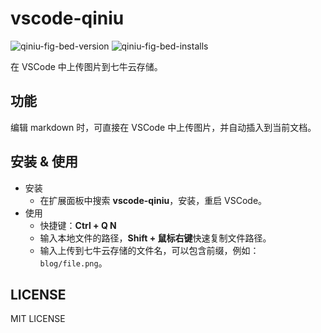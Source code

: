 # vscode-qiniu

![qiniu-fig-bed-version](http://vsmarketplacebadge.apphb.com/version/coderfee.qiniu-fig-bed.svg)  ![qiniu-fig-bed-installs](http://vsmarketplacebadge.apphb.com/installs/coderfee.qiniu-fig-bed.svg)

在 VSCode 中上传图片到七牛云存储。

## 功能

编辑 markdown 时，可直接在 VSCode 中上传图片，并自动插入到当前文档。

## 安装 & 使用

- 安装
  - 在扩展面板中搜索 **vscode-qiniu**，安装，重启 VSCode。
- 使用
  - 快捷键：**Ctrl + Q N**
  - 输入本地文件的路径，**Shift + 鼠标右键**快速复制文件路径。
  - 输入上传到七牛云存储的文件名，可以包含前缀，例如：`blog/file.png`。


## LICENSE

MIT LICENSE